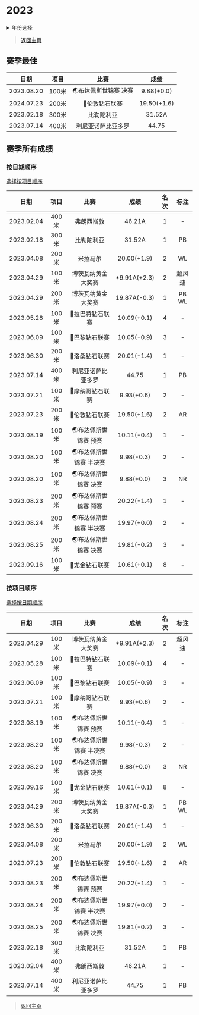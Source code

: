 # 2023

<details>
<summary>年份选择</summary>

- [2024](./2024.md)

- [2023](./2023.md)

- [2022](./2022.md)

- [2021](./2021.md)

- [2020](./2020.md)

- [2019](./2019.md)

</details>

> [返回主页](../Profile.md)

## 赛季最佳

|    日期    | 项目  |            比赛             |    成绩     |
| :--------: | :---: | :---------------------------------: | :---------: |
| 2023.08.20 | 100米 | 🌏布达佩斯世锦赛 决赛 | 9.88(+0.0)  |
| 2024.07.23 | 200米 |            💎伦敦钻石联赛            | 19.50(+1.6) |
| 2023.02.18 | 300米 |             比勒陀利亚              |   31.52A    |
| 2023.07.14 | 400米 |         利尼亚诺萨比亚多罗          |    44.75    |

## 赛季所有成绩

### 按日期顺序<a id='1'></a>

[选择按项目顺序](#2)

|    日期    | 项目  |          比赛          |     成绩     | 名次 |  标注  |
| :--------: | :---: | :--------------------: | :----------: | :--: | :----: |
| 2023.02.04 | 400米 |       弗朗西斯敦       |    46.21A    |  1   |   -    |
| 2023.02.18 | 300米 |       比勒陀利亚       |    31.52A    |  1   |   PB   |
| 2023.04.08 | 200米 |        米拉马尔        | 20.00(+1.9)  |  2   |   WL   |
| 2023.04.29 | 100米 |   博茨瓦纳黄金大奖赛   | *9.91A(+2.3) |  2   | 超风速 |
| 2023.04.29 | 200米 |   博茨瓦纳黄金大奖赛   | 19.87A(-0.3) |  1   | PB WL  |
| 2023.05.28 | 100米 |    💎拉巴特钻石联赛     | 10.09(+0.1)  |  4   |   -    |
| 2023.06.09 | 100米 |     💎巴黎钻石联赛      | 10.05(-0.9)  |  3   |   -    |
| 2023.06.30 | 200米 |     💎洛桑钻石联赛      | 20.01(-1.4)  |  1   |   -    |
| 2023.07.14 | 400米 |   利尼亚诺萨比亚多罗   |    44.75     |  1   |   PB   |
| 2023.07.21 | 100米 |    💎摩纳哥钻石联赛     |  9.93(+0.6)  |  2   |   -    |
| 2023.07.23 | 200米 |     💎伦敦钻石联赛      | 19.50(+1.6)  |  2   |   AR   |
| 2023.08.19 | 100米 |  🌏布达佩斯世锦赛 预赛  | 10.11(-0.4)  |  1   |   -    |
| 2023.08.20 | 100米 | 🌏布达佩斯世锦赛 半决赛 |  9.98(-0.3)  |  2   |   -    |
| 2023.08.20 | 100米 |  🌏布达佩斯世锦赛 决赛  |  9.88(+0.0)  |  3   |   NR   |
| 2023.08.23 | 200米 |  🌏布达佩斯世锦赛 预赛  | 20.22(-1.4)  |  1   |   -    |
| 2023.08.24 | 200米 | 🌏布达佩斯世锦赛 半决赛 | 19.97(+0.0)  |  2   |   -    |
| 2023.08.25 | 200米 |  🌏布达佩斯世锦赛 决赛  | 19.81(-0.2)  |  3   |   -    |
| 2023.09.16 | 100米 |     💎尤金钻石联赛      | 10.61(+0.1)  |  8   |   -    |

### 按项目顺序<a id='2'></a>

[选择按日期顺序](#1)

|    日期    | 项目  |          比赛          |     成绩     | 名次 |  标注  |
| :--------: | :---: | :--------------------: | :----------: | :--: | :----: |
| 2023.04.29 | 100米 |   博茨瓦纳黄金大奖赛   | *9.91A(+2.3) |  2   | 超风速 |
| 2023.05.28 | 100米 |    💎拉巴特钻石联赛     | 10.09(+0.1)  |  4   |   -    |
| 2023.06.09 | 100米 |     💎巴黎钻石联赛      | 10.05(-0.9)  |  3   |   -    |
| 2023.07.21 | 100米 |    💎摩纳哥钻石联赛     |  9.93(+0.6)  |  2   |   -    |
| 2023.08.19 | 100米 |  🌏布达佩斯世锦赛 预赛  | 10.11(-0.4)  |  1   |   -    |
| 2023.08.20 | 100米 | 🌏布达佩斯世锦赛 半决赛 |  9.98(-0.3)  |  2   |   -    |
| 2023.08.20 | 100米 |  🌏布达佩斯世锦赛 决赛  |  9.88(+0.0)  |  3   |   NR   |
| 2023.09.16 | 100米 |     💎尤金钻石联赛      | 10.61(+0.1)  |  8   |   -    |
| 2023.04.29 | 200米 |   博茨瓦纳黄金大奖赛   | 19.87A(-0.3) |  1   | PB WL  |
| 2023.06.30 | 200米 |     💎洛桑钻石联赛      | 20.01(-1.4)  |  1   |   -    |
| 2023.04.08 | 200米 |        米拉马尔        | 20.00(+1.9)  |  2   |   WL   |
| 2023.07.23 | 200米 |     💎伦敦钻石联赛      | 19.50(+1.6)  |  2   |   AR   |
| 2023.08.23 | 200米 |  🌏布达佩斯世锦赛 预赛  | 20.22(-1.4)  |  1   |   -    |
| 2023.08.24 | 200米 | 🌏布达佩斯世锦赛 半决赛 | 19.97(+0.0)  |  2   |   -    |
| 2023.08.25 | 200米 |  🌏布达佩斯世锦赛 决赛  | 19.81(-0.2)  |  3   |   -    |
| 2023.02.18 | 300米 |       比勒陀利亚       |    31.52A    |  1   |   PB   |
| 2023.02.04 | 400米 |       弗朗西斯敦       |    46.21A    |  1   |   -    |
| 2023.07.14 | 400米 |   利尼亚诺萨比亚多罗   |    44.75     |  1   |   PB   |

> [返回主页](../Profile.md)
